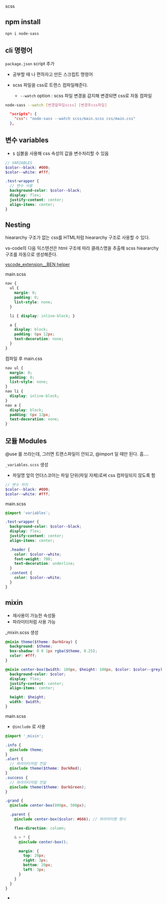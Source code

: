 scss

## npm install

```sh
npn i node-sass
```

## cli 명령어

`package.json` script 추가

- 공부할 때 나 편하자고 만든 스크립트 명령어

- scss 파일을 css로 트랜스 컴파일해준다.
  - `--watch` option : scss 파일 변경을 감지해 변경되면 css로 자동 컴파일

```sh
node-sass --watch [변경할파일scss] [변경후css파일]
```

```json
  "scripts": {
    "css": "node-sass --watch scss/main.scss css/main.css"
  },
```

## 변수 variables

- `$` 심볼을 사용해  css 속성의 값을 변수처리할 수 있음

```scss
// VARIABLES
$color--black: #000;
$color--white: #fff;

.test-wrapper {
  // 변수 사용
  background-color: $color--black;
  display: flex;
  justify-content: center;
  align-items: center;
}
```

## Nesting

hieararchy 구조가 없는 css를 HTML처럼 hieararchy 구조로 사용할 수 있다.

vs-code의 다음 익스텐션은 html 구조에 따라 클래스명을 추출해 scss hieararchy 구조를 자동으로 생성해준다.

[vscode_extension__BEN helper](https://marketplace.visualstudio.com/items?itemName=Box-Of-Hats.bemhelper)

main.scss

```scss
nav {
  ul {
    margin: 0;
    padding: 0;
    list-style: none;
  }

  li { display: inline-block; }

  a {
    display: block;
    padding: 6px 12px;
    text-decoration: none;
  }
}
```

컴파일 후 main.css

```scss
nav ul {
  margin: 0;
  padding: 0;
  list-style: none;
}
nav li {
  display: inline-block;
}
nav a {
  display: block;
  padding: 6px 12px;
  text-decoration: none;
}
```

## 모듈 Modules

@use 를 쓰라는데, 그러면 트랜스파일이 안되고, @import 일 때만 된다. 흠....

`_variables.scss` 생성

- 파일명 앞의 언더스코어는 파일 단위(파일 자체)로써  css 컴파일되지 않도록 함

```scss
// 변수 처리
$color--black: #000;
$color--white: #fff;
```

main.scss

```scss
@import 'variables';

.test-wrapper {
  background-color: $color--black;
  display: flex;
  justify-content: center;
  align-items: center;

  .header {
    color: $color--white;
    font-weight: 700;
    text-decoration: underline;
  }
  .content {
    color: $color--white;
  }
}

```

## mixin

- 재사용이 가능한 속성들
- 파라미터처럼 사용 가능

_mixin.scss 생성

```scss
@mixin theme($theme: DarkGray) {
  background: $theme;
  box-shadow: 0 0 1px rgba($theme, 0.25);
  color: #fff;
}

@mixin center-box($width: 100px, $height: 100px, $color: $color--grey) {
  background-color: $color;
  display: flex;
  justify-content: center;
  align-items: center;

  height: $height;
  width: $width;
}
```

main.scss

- `@include` 로 사용

```scss
@import '_mixin';

.info {
  @include theme;
}
.alert {
  // 파라미터처럼 전달
  @include theme($theme: DarkRed);
}
.success {
  // 파라미터처럼 전달
  @include theme($theme: DarkGreen);
}

.grand {
  @include center-box(800px, 500px);

  .parent {
    @include center-box($color: #666); // 파라미터명 명시

    flex-direction: column;

    & > * {
      @include center-box();

      margin: {
        top: 20px;
        right: 3px;
        bottom: 20px;
        left: 3px;
      }
    }
  }
}
```

- 

